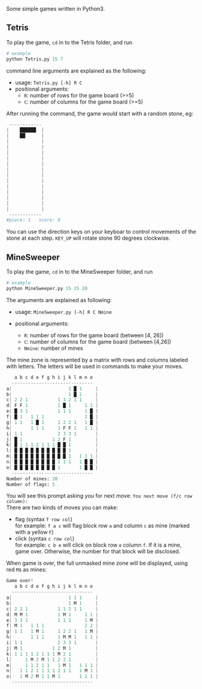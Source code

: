 Some simple games written in Python3.

## Tetris

To play the game, `cd` in to the Tetris folder, and run 

```python
# example 
python Tetris.py 15 7
```
command line arguments are explained as the following: 

- usage: `Tetris.py [-h] R C`
- positional arguments:
  - `R`: number of rows for the game board (>=5)
  - `C`: number of columns for the game board (>=5)

After running the command, the game would start with a random stone, eg:

```python
 ------------
|    ██████  |
|    ██      |
|            |
|            |
|            |
|            |
|            |
|            |
|            |
|            |
|            |
|            |
|            |
|            |
|            |
 ------------
#piece: 1   score: 0
```
You can use the direction keys on your keyboar to control movements of the stone at each step. `KEY_UP` will rotate stone 90 degrees clockwise.


## MineSweeper
To play the game, `cd` in to the MineSweeper folder, and run 

```python
# example 
python MineSweeper.py 15 15 20
```
The arguments are explained as following:

- usage: `MineSweeper.py [-h] R C Nmine`

- positional arguments:
  - `R`: number of rows for the game board (between [4, 26])
  - `C`: number of columns for the game board (between [4,26])
  - `Nmine`: number of mines
 
The mine zone is represented by a matrix with rows and columns labeled with letters. The letters will be used in commands to make your moves.

```python
   a b c d e f g h i j k l m n o
  ------------------------------
a|                     1 █ 1     |
b|                     1 █ 1     |
c| 2 2 1           1 1 2 1 1     |
d| F F 1           1 █ 1     1 1 |
e| █ 3 1           1 1 1     1 █ |
f| █ 1   1 1 1               2 █ |
g| 1 1   1 █ 1     1 2 2 1   1 █ |
h|       1 1 1     1 F F 1   1 1 |
i| 1 1             2 3 3 1       |
j| █ 1           1 2 F 1         |
k| █ 1 1 1 2 1 1 1 █ █ 1         |
l| █ █ █ █ █ █ █ █ █ █ 1         |
m| █ █ █ █ █ █ █ █ █ █ 1   1 1 1 |
n| █ █ █ █ █ █ █ █ 2 1 1   1 █ █ |
o| █ █ █ █ █ █ █ █ 1       1 █ █ |
  ------------------------------
Number of mines: 20
Number of flags: 5
```

You will see this prompt asking you for next move: `You next move (f/c row column):`   
There are two kinds of moves you can make:

- flag (syntax `f row col`)   
   for example: `f a c` will flag block row `a` and column `c` as mine (marked with a yellow `F`)
- click (syntax `c row col`)   
	for example: `c b e` will click on block row `e` column `f`. If it is a mine, game over. Otherwise, the number for that block will be disclosed.

When game is over, the full unmasked mine zone will be displayed, using red `M`s as mines:

```python
Game over!
   a b c d e f g h i j k l m n o
  ------------------------------
a|                     1 1 1     |
b|                     1 M 1     |
c| 2 2 1           1 1 2 1 1     |
d| M M 1           1 M 1     1 1 |
e| 3 3 1           1 1 1     1 M |
f| M 1   1 1 1               2 2 |
g| 1 1   1 M 1     1 2 2 1   1 M |
h|       1 1 1     1 M M 1   1 1 |
i| 1 1             2 3 3 1       |
j| M 1           1 2 M 1         |
k| 1 1 1 1 2 1 1 1 M 2 1         |
l|     1 M 2 M 1 1 2 2 1         |
m|     1 1 2 1 1   1 M 1   1 1 1 |
n|   1 1 2 1 1 1 1 2 1 1   1 M 1 |
o|   1 M 2 M 1 1 M 1       1 1 1 |
  ------------------------------
```
